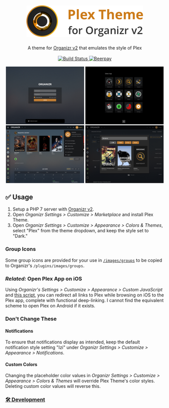 <h1 align="center">
    <img src="https://raw.githubusercontent.com/Burry/organizr-plex-theme/v3/doc/banner.png" width="370px" alt="Plex Theme for Organizr" />
</h1>

<p align="center">
    A theme for <a href="https://github.com/causefx/Organizr" target="_blank">Organizr v2</a> that emulates the style of Plex
    <br />
    <br />
    <a href="https://travis-ci.org/Burry/organizr-plex-theme" target="_blank" title="Build Status">
        <img src="https://travis-ci.org/Burry/organizr-plex-theme.svg?branch=master" alt="Build Status" />
    </a>
    <a href="https://beerpay.io/Burry/organizr-plex-theme" target="_blank" title="Beerpay">
        <img src="https://beerpay.io/Burry/organizr-plex-theme/badge.svg?style=flat" alt="Beerpay" />
    </a>
    <br />
    <br />
    <img src="https://raw.githubusercontent.com/Burry/organizr-plex-theme/v3/doc/screenshots/1.png" alt="Screen Shot 1" width="49.15%" />
    <img src="https://raw.githubusercontent.com/Burry/organizr-plex-theme/v3/doc/screenshots/2.png" alt="Screen Shot 2" width="49.15%" />
    <img src="https://raw.githubusercontent.com/Burry/organizr-plex-theme/v3/doc/screenshots/3.png" alt="Screen Shot 3" width="49.15%" />
    <img src="https://raw.githubusercontent.com/Burry/organizr-plex-theme/v3/doc/screenshots/4.png" alt="Screen Shot 4" width="49.15%" />
</p>

## ✅ Usage

1. Setup a PHP 7 server with [Organizr v2](https://github.com/causefx/Organizr).
2. Open _Organizr Settings > Customize > Marketplace_ and install Plex Theme.
3. Open _Organizr Settings > Customize > Appearance > Colors & Themes_, select "Plex" from the theme dropdown, and keep the style set to "Dark."

### Group Icons

Some group icons are provided for your use in [`/images/groups`](https://github.com/Burry/organizr-plex-theme/tree/master/images/groups) to be copied to Organizr's `/plugins/images/groups`.

### _Related:_ Open Plex App on iOS

Using _Organizr's Settings > Customize > Appearance > Custom JavaScript_ and [this script](https://gist.github.com/Burry/7f6c2caa9cf645ca511ffefd697b3126), you can redirect all links to Plex while browsing on iOS to the Plex app, complete with functional deep-linking. I cannot find the equivalent scheme to open Plex on Android if it exists.

### Don't Change These

#### Notifications

To ensure that notifications display as intended, keep the default notification style setting "Izi" under _Organizr Settings > Customize > Appearance > Notifications_.

#### Custom Colors

Changing the placeholder color values in _Organizr Settings > Customize > Appearance > Colors & Themes_ will override Plex Theme's color styles. Deleting custom color values will reverse this.

### [🛠 Development](docs/Development.md)
